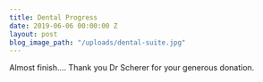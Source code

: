 ```yaml
---
title: Dental Progress
date: 2019-06-06 00:00:00 Z
layout: post
blog_image_path: "/uploads/dental-suite.jpg"
---
```


Almost finish.... Thank you Dr Scherer for your generous donation.